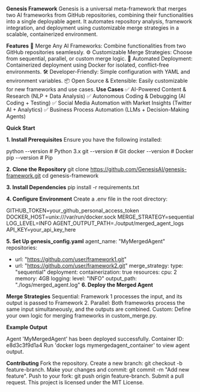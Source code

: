 **Genesis Framework**
Genesis is a universal meta-framework that merges two AI frameworks from GitHub repositories, combining their functionalities into a single deployable agent. It automates repository analysis, framework integration, and deployment using customizable merge strategies in a scalable, containerized environment.

**Features**
🔗 Merge Any AI Frameworks: Combine functionalities from two GitHub repositories seamlessly.
⚙️ Customizable Merge Strategies: Choose from sequential, parallel, or custom merge logic.
🚀 Automated Deployment: Containerized deployment using Docker for isolated, conflict-free environments.
🛠 Developer-Friendly: Simple configuration with YAML and environment variables.
📦 Open Source & Extensible: Easily customizable for new frameworks and use cases.
**Use Cases**
✅ AI-Powered Content & Research (NLP + Data Analysis)
✅ Autonomous Coding & Debugging (AI Coding + Testing)
✅ Social Media Automation with Market Insights (Twitter AI + Analytics)
✅ Business Process Automation (LLMs + Decision-Making Agents)

**Quick Start**

**1. Install Prerequisites**
Ensure you have the following installed:

python --version    # Python 3.x
git --version       # Git
docker --version    # Docker
pip --version       # Pip

**2. Clone the Repository**
git clone https://github.com/GenesisAI/genesis-framework.git
cd genesis-framework

**3. Install Dependencies**
pip install -r requirements.txt

**4. Configure Environment**
Create a .env file in the root directory:

GITHUB_TOKEN=your_github_personal_access_token
DOCKER_HOST=unix:///var/run/docker.sock
MERGE_STRATEGY=sequential
LOG_LEVEL=INFO
AGENT_OUTPUT_PATH=./output/merged_agent_logs
API_KEY=your_api_key_here

**5. Set Up genesis_config.yaml**
agent_name: "MyMergedAgent"
repositories:
  - url: "https://github.com/user/framework1.git"
  - url: "https://github.com/user/framework2.git"
merge_strategy:
  type: "sequential"
deployment:
  containerization: true
  resources:
    cpu: 2
    memory: 4GB
logging:
  level: "INFO"
  output_path: "./logs/merged_agent.log"
**6. Deploy the Merged Agent**

**Merge Strategies**
Sequential: Framework 1 processes the input, and its output is passed to Framework 2.
Parallel: Both frameworks process the same input simultaneously, and the outputs are combined.
Custom: Define your own logic for merging frameworks in custom_merge.py.

**Example Output**

Agent 'MyMergedAgent' has been deployed successfully.
Container ID: e8d3c3f9d1a4
Run 'docker logs mymergedagent_container' to view agent output.


**Contributing**
Fork the repository.
Create a new branch: git checkout -b feature-branch.
Make your changes and commit: git commit -m "Add new feature".
Push to your fork: git push origin feature-branch.
Submit a pull request.
This project is licensed under the MIT License.

